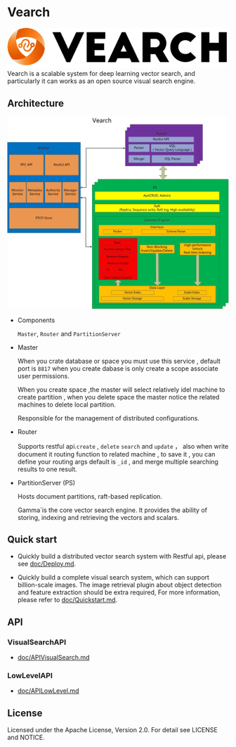 # Vearch
<div align="center">
  <img src="doc/img/vearch_logo.png">
</div>
Vearch is a scalable system for deep learning vector search, and particularly it can works as an open source visual search engine.

## Architecture

![arc](doc/img/VearchArch.jpg)

* Components

  `Master`, `Router` and `PartitionServer` 

* Master 

  When you crate database or space you must use this service , default port is `8817` when you create dabase is only create a scope associate user permissions.

  When you create space ,the master will select relatively idel machine to create partition , when you delete space the master notice the related machines to delete local partition.

  Responsible for the management of distributed configurations.
* Router

  Supports restful api.`create`  , `delete`  `search` and `update` ， also when write document it routing function to related machine , to save it , you can define your routing args default is `_id` , and merge multiple searching results to one result.

* PartitionServer (PS)

  Hosts document partitions, raft-based replication.

  Gamma`is the core vector search engine. It provides the ability of storing, indexing and retrieving the vectors and scalars.


## Quick start

* Quickly build a distributed vector search system with Restful api, please see [doc/Deploy.md](doc/Deploy.md).


* Quickly build a complete visual search system, which can support billion-scale images. The image retrieval plugin about object detection and feature extraction should be extra required, For more information, please refer to [doc/Quickstart.md](doc/Quickstart.md).

## API

### VisualSearchAPI
* [doc/APIVisualSearch.md](doc/APIVisualSearch.md)

### LowLevelAPI
* [doc/APILowLevel.md](doc/APILowLevel.md)

## License
Licensed under the Apache License, Version 2.0. For detail see LICENSE and NOTICE.

